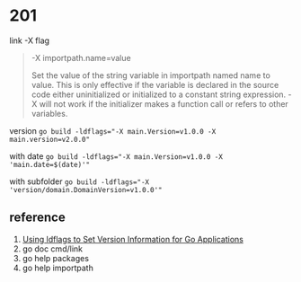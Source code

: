 # 201

link -X flag

> -X importpath.name=value
>
> Set the value of the string variable in importpath named name to value.
> This is only effective if the variable is declared in the source code either uninitialized
> or initialized to a constant string expression. -X will not work if the initializer makes
> a function call or refers to other variables.

version
`go build -ldflags="-X main.Version=v1.0.0 -X main.version=v2.0.0"`

with date
`go build -ldflags="-X main.Version=v1.0.0 -X 'main.date=$(date)'"`

with subfolder
`go build -ldflags="-X 'version/domain.DomainVersion=v1.0.0'"`

## reference

1. [Using ldflags to Set Version Information for Go Applications](https://www.digitalocean.com/community/tutorials/using-ldflags-to-set-version-information-for-go-applications)
2. go doc cmd/link
3. go help packages
4. go help importpath
